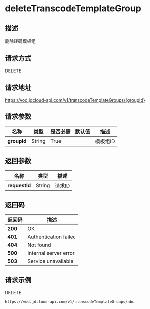 # deleteTranscodeTemplateGroup


## 描述
删除转码模板组

## 请求方式
DELETE

## 请求地址
https://vod.jdcloud-api.com/v1/transcodeTemplateGroups/{groupId}


## 请求参数
|名称|类型|是否必需|默认值|描述|
|---|---|---|---|---|
|**groupId**|String|True| |模板组ID|


## 返回参数
|名称|类型|描述|
|---|---|---|
|**requestId**|String|请求ID|


## 返回码
|返回码|描述|
|---|---|
|**200**|OK|
|**401**|Authentication failed|
|**404**|Not found|
|**500**|Internal server error|
|**503**|Service unavailable|

## 请求示例
DELETE
```
https://vod.jdcloud-api.com/v1/transcodeTemplateGroups/abc

```

